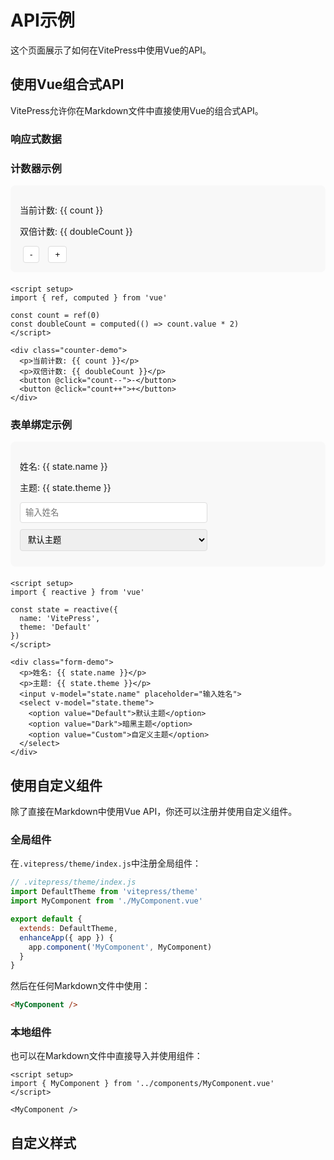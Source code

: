 # API示例

这个页面展示了如何在VitePress中使用Vue的API。

## 使用Vue组合式API

VitePress允许你在Markdown文件中直接使用Vue的组合式API。

### 响应式数据

<script setup>
import { ref, reactive, computed } from 'vue'

// ref
const count = ref(0)

// reactive
const state = reactive({
  name: 'VitePress',
  theme: 'Default'
})

// computed
const doubleCount = computed(() => count.value * 2)
</script>

### 计数器示例

<div class="counter-demo">
  <p>当前计数: {{ count }}</p>
  <p>双倍计数: {{ doubleCount }}</p>
  <button @click="count--">-</button>
  <button @click="count++">+</button>
</div>

```vue
<script setup>
import { ref, computed } from 'vue'

const count = ref(0)
const doubleCount = computed(() => count.value * 2)
</script>

<div class="counter-demo">
  <p>当前计数: {{ count }}</p>
  <p>双倍计数: {{ doubleCount }}</p>
  <button @click="count--">-</button>
  <button @click="count++">+</button>
</div>
```

### 表单绑定示例

<div class="form-demo">
  <p>姓名: {{ state.name }}</p>
  <p>主题: {{ state.theme }}</p>
  <input v-model="state.name" placeholder="输入姓名">
  <select v-model="state.theme">
    <option value="Default">默认主题</option>
    <option value="Dark">暗黑主题</option>
    <option value="Custom">自定义主题</option>
  </select>
</div>

```vue
<script setup>
import { reactive } from 'vue'

const state = reactive({
  name: 'VitePress',
  theme: 'Default'
})
</script>

<div class="form-demo">
  <p>姓名: {{ state.name }}</p>
  <p>主题: {{ state.theme }}</p>
  <input v-model="state.name" placeholder="输入姓名">
  <select v-model="state.theme">
    <option value="Default">默认主题</option>
    <option value="Dark">暗黑主题</option>
    <option value="Custom">自定义主题</option>
  </select>
</div>
```

## 使用自定义组件

除了直接在Markdown中使用Vue API，你还可以注册并使用自定义组件。

### 全局组件

在`.vitepress/theme/index.js`中注册全局组件：

```js
// .vitepress/theme/index.js
import DefaultTheme from 'vitepress/theme'
import MyComponent from './MyComponent.vue'

export default {
  extends: DefaultTheme,
  enhanceApp({ app }) {
    app.component('MyComponent', MyComponent)
  }
}
```

然后在任何Markdown文件中使用：

```md
<MyComponent />
```

### 本地组件

也可以在Markdown文件中直接导入并使用组件：

```vue
<script setup>
import { MyComponent } from '../components/MyComponent.vue'
</script>

<MyComponent />
```

## 自定义样式

<style>
.counter-demo {
  padding: 15px;
  margin-bottom: 20px;
  background-color: #f8f8f8;
  border-radius: 8px;
}

.counter-demo button {
  margin: 0 5px;
  padding: 5px 10px;
  border: 1px solid #ddd;
  border-radius: 4px;
  background-color: #fff;
  cursor: pointer;
}

.counter-demo button:hover {
  background-color: #eee;
}

.form-demo {
  padding: 15px;
  margin-bottom: 20px;
  background-color: #f8f8f8;
  border-radius: 8px;
}

.form-demo input,
.form-demo select {
  display: block;
  margin: 10px 0;
  padding: 8px;
  border: 1px solid #ddd;
  border-radius: 4px;
  width: 100%;
  max-width: 300px;
}
</style> 